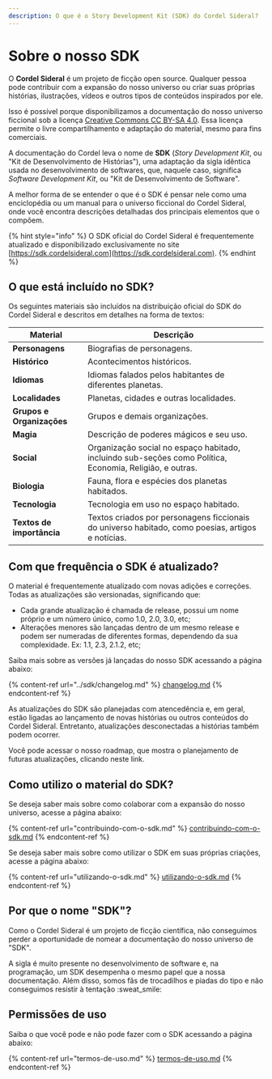 ```yaml
---
description: O que é o Story Development Kit (SDK) do Cordel Sideral?
---
```


# Sobre o nosso SDK

O **Cordel Sideral** é um projeto de ficção open source. Qualquer pessoa pode contribuir com a expansão do nosso universo ou criar suas próprias histórias, ilustrações, vídeos e outros tipos de conteúdos inspirados por ele.

Isso é possível porque disponibilizamos a documentação do nosso universo ficcional sob a licença [Creative Commons CC BY-SA 4.0](termos-de-uso.md). Essa licença permite o livre compartilhamento e adaptação do material, mesmo para fins comerciais.

A documentação do Cordel leva o nome de **SDK** (_Story Development Kit_, ou "Kit de Desenvolvimento de Histórias"), uma adaptação da sigla idêntica usada no desenvolvimento de softwares, que, naquele caso, significa _Software Development Kit_, ou "Kit de Desenvolvimento de Software".

A melhor forma de se entender o que é o SDK é pensar nele como uma enciclopédia ou um manual para o universo ficcional do Cordel Sideral, onde você encontra descrições detalhadas dos principais elementos que o compõem.

{% hint style="info" %}
O SDK oficial do Cordel Sideral é frequentemente atualizado e disponibilizado exclusivamente no site [https://sdk.cordelsideral.com](https://sdk.cordelsideral.com).
{% endhint %}

## O que está incluído no SDK?

Os seguintes materiais são incluídos na distribuição oficial do SDK do Cordel Sideral e descritos em detalhes na forma de textos:

| Material                  | Descrição                                                                                                |
| ------------------------- | -------------------------------------------------------------------------------------------------------- |
| **Personagens**           | Biografias de personagens.                                                                               |
| **Histórico**             | Acontecimentos históricos.                                                                               |
| **Idiomas**               | Idiomas falados pelos habitantes de diferentes planetas.                                                 |
| **Localidades**           | Planetas, cidades e outras localidades.                                                                  |
| **Grupos e Organizações** | Grupos e demais organizações.                                                                            |
| **Magia**                 | Descrição de poderes mágicos e seu uso.                                                                  |
| **Social**                | Organização social no espaço habitado, incluindo sub-seções como Política, Economia, Religião, e outras. |
| **Biologia**              | Fauna, flora e espécies dos planetas habitados.                                                          |
| **Tecnologia**            | Tecnologia em uso no espaço habitado.                                                                    |
| **Textos de importância** | Textos criados por personagens ficcionais do universo habitado, como poesias, artigos e notícias.        |

## Com que frequência o SDK é atualizado?

O material é frequentemente atualizado com novas adições e correções. Todas as atualizações são versionadas, significando que:

* Cada grande atualização é chamada de release, possui um nome próprio e um número único, como 1.0, 2.0, 3.0, etc;
* Alterações menores são lançadas dentro de um mesmo release e podem ser numeradas de diferentes formas, dependendo da sua complexidade. Ex: 1.1, 2.3, 2.1.2, etc;

Saiba mais sobre as versões já lançadas do nosso SDK acessando a página abaixo:

{% content-ref url="../sdk/changelog.md" %}
[changelog.md](../sdk/changelog.md)
{% endcontent-ref %}

As atualizações do SDK são planejadas com atencedência e, em geral, estão ligadas ao lançamento de novas histórias ou outros conteúdos do Cordel Sideral. Entretanto, atualizações desconectadas a histórias também podem ocorrer.

Você pode acessar o nosso roadmap, que mostra o planejamento de futuras atualizações, clicando neste link.

## Como utilizo o material do SDK?

Se deseja saber mais sobre como colaborar com a expansão do nosso universo, acesse a página abaixo:

{% content-ref url="contribuindo-com-o-sdk.md" %}
[contribuindo-com-o-sdk.md](contribuindo-com-o-sdk.md)
{% endcontent-ref %}

Se deseja saber mais sobre como utilizar o SDK em suas próprias criações, acesse a página abaixo:

{% content-ref url="utilizando-o-sdk.md" %}
[utilizando-o-sdk.md](utilizando-o-sdk.md)
{% endcontent-ref %}

## Por que o nome "SDK"?

Como o Cordel Sideral é um projeto de ficção científica, não conseguimos perder a oportunidade de nomear a documentação do nosso universo de "SDK".

A sigla é muito presente no desenvolvimento de software e, na programação, um SDK desempenha o mesmo papel que a nossa documentação. Além disso, somos fãs de trocadilhos e piadas do tipo e não conseguimos resistir à tentação :sweat\_smile:&#x20;

## Permissões de uso

Saiba o que você pode e não pode fazer com o SDK acessando a página abaixo:

{% content-ref url="termos-de-uso.md" %}
[termos-de-uso.md](termos-de-uso.md)
{% endcontent-ref %}
